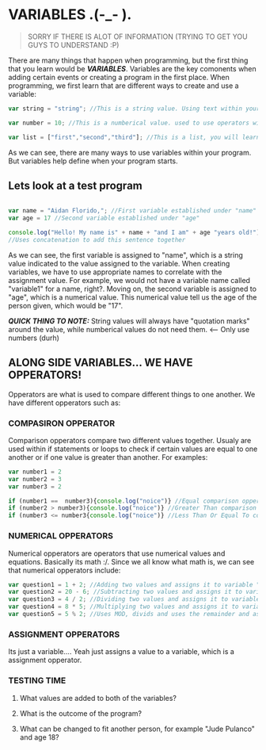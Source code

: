 # VARIABLES .(-_- ).
> SORRY IF THERE IS ALOT OF INFORMATION (TRYING TO GET YOU GUYS TO UNDERSTAND :P)

There are many things that happen when programming, but the first thing that you learn would be ***VARIABLES***. Variables are the key comonents when adding certain events or creating a program in the first place. When programming, we first learn that are different ways to create and use a variable:
```js
var string = "string"; //This is a string value. Using text within your app/program

var number = 10; //This is a numberical value. used to use operators within your app/program

var list = ["first","second","third"]; //This is a list, you will learn about this later on....
```
As we can see, there are many ways to use variables within your program. But variables help define when your program starts.
## Lets look at a test program
```js

var name = "Aidan Florido,"; //First variable established under "name"
var age = 17 //Second variable established under "age"

console.log("Hello! My name is" + name + "and I am" + age "years old!");
//Uses concatenation to add this sentence together
```
As we can see, the first variable is assigned to "name", which is a string value indicated to the value assigned to the variable. When creating variables, we have to use appropriate names to correlate with the assignment value. For example, we would not have a variable name called "variable1" for a name, right?. Moving on, the second variable is assigned to "age", which is a numerical value. This numerical value tell us the age of the person given, which would be "17". 

***QUICK THING TO NOTE:*** String values will always have "quotation marks" around the value, while numberical values do not need them. <-- Only use numbers (durh)

## ALONG SIDE VARIABLES... WE HAVE OPPERATORS!

Opperators are what is used to compare different things to one another. We have different opperators such as:

### COMPASIRON OPPERATOR

Comparison opperators compare two different values together. Usualy are used within if statements or loops to check if certain values are equal to one another or if one value is greater than another. For examples:
```js
var number1 = 2
var number2 = 3
var number3 = 2

if (number1 ==  number3){console.log("noice")} //Equal comparison opperator
if (number2 > number3){console.log("noice")} //Greater Than comparison opperator
if (number3 <= number3{console.log("noice")} //Less Than Or Equal To comparison opperator
```

### NUMERICAL OPPERATORS

Numerical opperators are operators that use numerical values and equations. Basically its math :/. Since we all know what math is, we can see that numerical opperators include:
```js
var question1 = 1 + 2; //Adding two values and assigns it to variable "question1"
var question2 = 20 - 6; //Subtracting two values and assigns it to variable "question2"
var question3 = 4 / 2; //Dividing two values and assigns it to variable "question3"
var question4 = 8 * 5; //Multiplying two values and assigns it to variable "question4"
var question5 = 5 % 2; //Uses MOD, divids and uses the remainder and assigns to variable "question5"
```

### ASSIGNMENT OPPERATORS
Its just a variable.... Yeah just assigns a value to a variable, which is a assignment opperator. 

### TESTING TIME 
1) What values are added to both of the variables?

2) What is the outcome of the program?

3) What can be changed to fit another person, for example "Jude Pulanco" and age 18?
